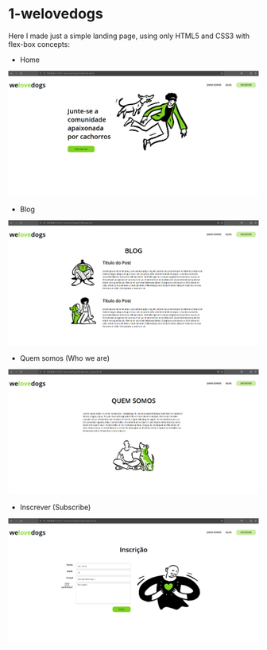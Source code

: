 # 1-welovedogs

Here I made just a simple landing page, using only HTML5 and CSS3 with flex-box concepts:

- Home

![Untitled](readme-assets/Untitled.png)

- Blog

![Untitled](readme-assets/Untitled%201.png)

- Quem somos (Who we are)

![Untitled](readme-assets/Untitled%202.png)

- Inscrever (Subscribe)

![Untitled](readme-assets/Untitled%203.png)